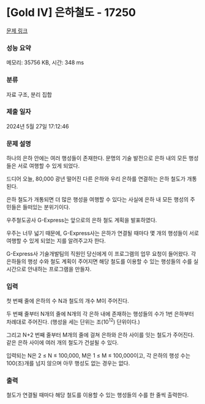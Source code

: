 # [Gold IV] 은하철도 - 17250 

[문제 링크](https://www.acmicpc.net/problem/17250) 

### 성능 요약

메모리: 35756 KB, 시간: 348 ms

### 분류

자료 구조, 분리 집합

### 제출 일자

2024년 5월 27일 17:12:46

### 문제 설명

<p>하나의 은하 안에는 여러 행성들이 존재한다. 문명의 기술 발전으로 은하 내의 모든 행성들은 서로 여행할 수 있게 되었다.</p>

<p>드디어 오늘, 80,000 광년 떨어진 다른 은하와 우리 은하를 연결하는 은하 철도가 개통된다.</p>

<p>은하 철도가 개통되면 더 많은 행성을 여행할 수 있다는 사실에 은하 내 모든 행성의 주민들은 들떠있는 분위기이다.</p>

<p>우주철도공사 G-Express는 앞으로의 은하 철도 계획을 발표하였다.</p>

<p>우주는 너무 넓기 때문에, G-Express사는 은하가 연결될 때마다 몇 개의 행성들이 서로 여행할 수 있게 되었는 지를 알려주고자 한다.</p>

<p>G-Express사 기술개발팀의 직원인 당신에게 이 프로그램의 업무 요청이 들어왔다. 각 은하들의 행성 수와 철도 계획이 주어지면 해당 철도를 이용할 수 있는 행성들의 수를 실시간으로 안내하는 프로그램을 만들자.</p>

### 입력 

 <p>첫 번째 줄에 은하의 수 N과 철도의 개수 M이 주어진다.</p>

<p>두 번째 줄부터 N개의 줄에 N개의 각 은하 내에 존재하는 행성들의 수가 1번 은하부터 차례대로 주어진다. (행성을 세는 단위는 조(10<sup>12</sup>) 단위이다.)</p>

<p>그리고 N+2 번째 줄부터 M개의 줄에 걸쳐 은하와 은하 사이를 잇는 철도가 주어진다. 같은 은하 사이에 여러 개의 철도가 건설될 수 있다.</p>

<p>입력되는 N은 2 ≤ N ≤ 100,000, M은 1 ≤ M ≤ 100,000이고, 각 은하의 행성 수는 100(조)개를 넘지 않으며 아무 행성도 없는 경우는 없다.</p>

### 출력 

 <p>철도가 연결될 때마다 해당 철도를 이용할 수 있는 행성들의 수를 한 줄씩 출력한다.</p>

